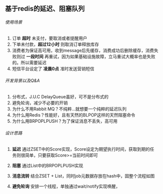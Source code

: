 ## 基于redis的延迟、阻塞队列

###### 使用场景

1. 订单 **超时** 未支付，要取消或者提醒用户
2. 下单未付款，**超过12小时** 则取消订单释放库存
3. 消费者为保证高可用，收到message后先缓存，消费成功后删除缓存，消费失败则过 **一段时间** 再重试，因为如果基础设施故障，立马重试大概率也是失败的。所以需要延迟
4. 短信平台设定了 **凌晨0点** 准时发送营销短信

###### 开发背景以及Q&A
1. 分布式，J.U.C DelayQueue虽好，可不是分布式的
2. 避免轮询，减少不必要的开销
3. 为什么不用Rabbit MQ？不纯粹...就想要一个纯粹的延迟队列
4. 为什么用Redis？性能好，且有天然的BLPOP这样的天然阻塞命令
5. 为什么用BRPOPLPUSH？为了保证消息不丢失，高可用

###### 设计思路
1. **延迟** 通过ZSET中的Score实现，Score设定为期望执行时间，获取到期的任务则很简单，只要获取Score>=当前时间即可
2. **阻塞** 通过List中的BRPOPLPUSH实现
3. **消息流转** 结合ZSET + List，同时job元数据存放在hash中，固整个流程如图

3. **避免轮询** 安排一个线程，单独通过wait/notify实现唤醒，
